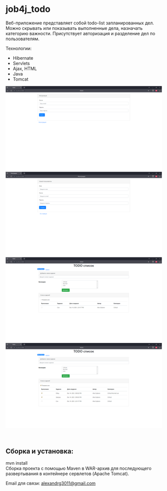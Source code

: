 # job4j_todo

Веб-приложение представляет собой todo-list запланированных дел. Можно скрывать или показывать выполненные дела, 
назначать категорию важности. Присутствует авторизация и разделение дел по пользователям.

Технологии: 
- Hibernate
- Servlets
- Ajax, HTML
- Java
- Tomcat

![alt text](images/0.jpg)
![alt text](images/1.jpg)
![alt text](images/2.jpg)
![alt text](images/3.jpg)

<br>
<h2>
  Сборка и установка:
  </h2>
  mvn install
  <br>
Сборка проекта с помощью Maven в WAR-архив для последующего развертывания в контейнере сервлетов (Apache Tomcat).

Email для связи: alexandrg3011@gmail.com

